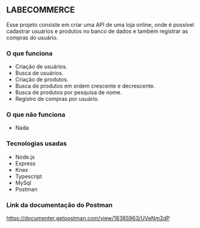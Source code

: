 ## LABECOMMERCE

Esse projeto consiste em criar uma API de uma loja online, onde é possível cadastrar usuários e produtos no banco de dados e também registrar as compras do usuário.

### O que funciona

- Criação de usuários.
- Busca de usuários.
- Criação de produtos.
- Busca de produtos em ordem crescente e decrescente.
- Busca de produtos por pesquisa de nome.
- Registro de compras por usuário.

### O que não funciona

- Nada

### Tecnologias usadas

- Node.js
- Express
- Knex
- Typescript
- MySql
- Postman

### Link da documentação do Postman

https://documenter.getpostman.com/view/18385963/UVeNm2dP


